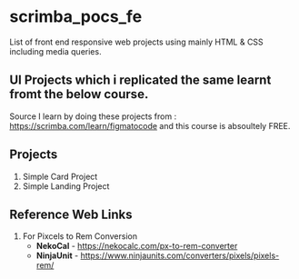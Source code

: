 # scrimba_pocs_fe
List of front end responsive web projects using mainly HTML & CSS including media queries.

## UI Projects which i replicated the same learnt fromt the below course.
Source I learn by doing these projects from : https://scrimba.com/learn/figmatocode and this course is absoultely FREE.

## Projects
1. Simple Card Project
2. Simple Landing Project

## Reference Web Links
1. For Pixcels to Rem Conversion
    - **NekoCal** - https://nekocalc.com/px-to-rem-converter
    - **NinjaUnit** - https://www.ninjaunits.com/converters/pixels/pixels-rem/

